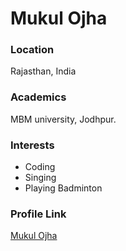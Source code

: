 # Mukul Ojha

### Location

Rajasthan, India

### Academics

MBM university, Jodhpur.

### Interests

- Coding
- Singing
- Playing Badminton 




### Profile Link

[Mukul Ojha](https://github.com/mukul314)